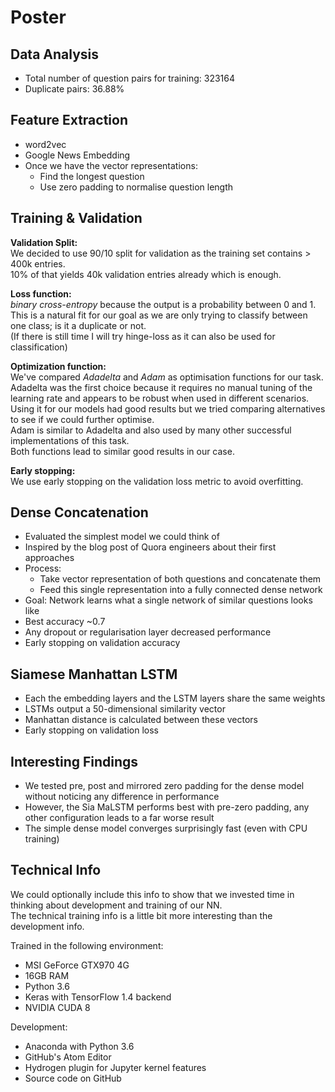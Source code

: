 # Poster

## Data Analysis
- Total number of question pairs for training: 323164
- Duplicate pairs: 36.88%

## Feature Extraction
- word2vec
- Google News Embedding
- Once we have the vector representations:
  - Find the longest question
  - Use zero padding to normalise question length

## Training & Validation
**Validation Split:**  
We decided to use 90/10 split for validation as the training set contains > 400k entries.  
10% of that yields 40k validation entries already which is enough.

**Loss function:**  
*binary cross-entropy* because the output is a probability between 0 and 1.  
This is a natural fit for our goal as we are only trying to classify between one class; is it a duplicate or not.  
(If there is still time I will try hinge-loss as it can also be used for classification)

**Optimization function:**  
We've compared *Adadelta* and *Adam* as optimisation functions for our task.  
Adadelta was the first choice because it requires no manual tuning of the learning rate and appears to be robust when used in different scenarios.  
Using it for our models had good results but we tried comparing alternatives to see if we could further optimise.  
Adam is similar to Adadelta and also used by many other successful implementations of this task.  
Both functions lead to similar good results in our case.

**Early stopping:**  
We use early stopping on the validation loss metric to avoid overfitting.

## Dense Concatenation
- Evaluated the simplest model we could think of
- Inspired by the blog post of Quora engineers about their first approaches
- Process:
  - Take vector representation of both questions and concatenate them
  - Feed this single representation into a fully connected dense network
- Goal: Network learns what a single network of similar questions looks like
- Best accuracy ~0.7
- Any dropout or regularisation layer decreased performance
- Early stopping on validation accuracy

## Siamese Manhattan LSTM
- Each the embedding layers and the LSTM layers share the same weights
- LSTMs output a 50-dimensional similarity vector
- Manhattan distance is calculated between these vectors
- Early stopping on validation loss

## Interesting Findings
- We tested pre, post and mirrored zero padding for the dense model without noticing any difference in performance
- However, the Sia MaLSTM performs best with pre-zero padding, any other configuration leads to a far worse result
- The simple dense model converges surprisingly fast (even with CPU training)

## Technical Info
We could optionally include this info to show that we invested time in thinking about development and training of our NN.  
The technical training info is a little bit more interesting than the development info.  

Trained in the following environment:
- MSI GeForce GTX970 4G
- 16GB RAM
- Python 3.6
- Keras with TensorFlow 1.4 backend
- NVIDIA CUDA 8

Development:
- Anaconda with Python 3.6
- GitHub's Atom Editor
- Hydrogen plugin for Jupyter kernel features
- Source code on GitHub
